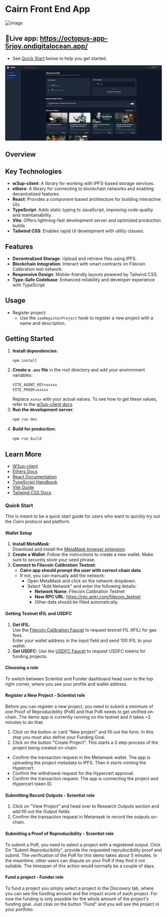 # Cairn Front End App

![image](https://github.com/user-attachments/assets/03c61a16-7669-44ec-8280-617f433ad560)

## 🎈Live app: https://octopus-app-5rjoy.ondigitalocean.app/ 
* See [Quick Start](#quick-start) below to help you get started.

![Cairn Front End App](public/scientistImage.png)



## Overview

## Key Technologies

- **w3up-client**: A library for working with IPFS-based storage services.
- **ethers**: A library for connecting to blockchain networks and enabling decentralized features.
- **React**: Provides a component-based architecture for building interactive UIs.
- **TypeScript**: Adds static typing to JavaScript, improving code quality and maintainability.
- **Vite**: Offers lightning-fast development server and optimized production builds.
- **Tailwind CSS**: Enables rapid UI development with utility classes.


## Features

- **Decentralized Storage**: Upload and retrieve files using IPFS.
- **Blockchain Integration**: Interact with smart contracts on Filecoin Calibration test network.
- **Responsive Design**: Mobile-friendly layouts powered by Tailwind CSS.
- **Type-Safe Codebase**: Enhanced reliability and developer experience with TypeScript.

## Usage 
- Register project:
    - Use the `useRegisterProject` hook to register a new project with a name and description.

## Getting Started

1. **Install dependencies**:
    ```bash
    npm install
    ```
2. **Create a `.env` file** in the root directory and add your environment variables:
    ```env
    VITE_AGENT_KEY=xxxxx
    VITE_PROOF=xxxxx
    ```
    Replace `xxxxx` with your actual values. To see how to get these values, refer to the [w3up-client docs](https://docs.storacha.network/)
2. **Run the development server**:
    ```bash
    npm run dev
    ```
3. **Build for production**:
    ```bash
    npm run build
    ```

## Learn More

- [W3up-client](https://docs.storacha.network/)
- [Ethers Docs](https://docs.ethers.org/v5/)
- [React Documentation](https://react.dev/)
- [TypeScript Handbook](https://www.typescriptlang.org/docs/)
- [Vite Guide](https://vitejs.dev/guide/)
- [Tailwind CSS Docs](https://tailwindcss.com/docs)

### Quick Start
This is meant to be a quick start guide for users who want to quickly try out the Cairn protocol and platform.

#### Wallet Setup
1. **Install MetaMask**:  
   Download and install the [MetaMask browser extension](https://metamask.io/).
2. **Create a Wallet**:
    Follow the instructions to create a new wallet. Make sure to securely store your seed phrase.
3. **Connect to Filecoin Calibration Testnet**:
    - **Cairn app should prompt the user with correct chain data**
    - If not, you can manually add the network:
      - Open MetaMask and click on the network dropdown.
      - Select "Add Network" and enter the following details:
        - **Network Name**: Filecoin Calibration Testnet
        - **New RPC URL**: https://rpc.ankr.com/filecoin_testnet
        - Other data should be filled automatically.

#### Getting Testnet tFIL and USDFC
1. **Get tFIL**:  
   Use the [Filecoin Calibration Faucet](https://faucet.calibnet.chainsafe-fil.io/) to request testnet FIL (tFIL) for gas fees.\
   Enter your wallet address in the input field and send 100 tFIL to your wallet.
3. **Get USDFC**:
    Use the [USDFC Faucet](https://forest-explorer.chainsafe.dev/faucet/calibnet_usdfc) to request USDFC tokens for funding projects.

#### Choosing a role
To switch between Scientist and Funder dashboard head over to the top right corner, where you see your profile and wallet address. 

#### Register a New Project - Scientist role
Before you can register a new project, you need to submit a minimum of one Proof of Reproducibility (PoR) and that PoR needs to get verified on-chain. The demo app is currently running on the testnet and it takes ~2 minutes to do that:
 1. Click on the button or card "New project" and fill out the form. In this step you must also define your Funding Goal.
 2. Click on the button "Create Project". This starts a 3 step process of the project being created on-chain:
  - Confirm the transaction request in the Metamask wallet. The app is uploading the project metadata to IPFS. Then it starts minting the Hypercert.
  - Confirm the withdrawal request for the Hypercert approval.
  - Confirm the transaction request. The app is connecting the project and Hypercert token ID.
    
 #### Submitting Record Outputs - Scientist role
 1. Click on "View Project" and head over to Research Outputs section and add fill out the Output fields
 2. Confirm the transaction request in Metamask to record the outputs on-chain. 

#### Submiting a Proof of Reproducibility - Scientist role
To submit a PoR, you need to select a project with a registered output. Click On "Submit Reproducibility", provide the requested repruducibility proof and submit.
The verification of the PoR for this demo takes about 5 minutes. In the meantime, other users can dispute on your PoR if they find it not suitable. The timespan of this action would normally be a couple of days.

#### Fund a project - Funder role
To fund a project you simply select a project in the Discovery tab, where you can see the funding amount and the impact score of each project. 
For now the funding is only possible for the whole amount of the project's funding goal. Just clisk on the button "Fund" and you will see the project in your portfolio.



